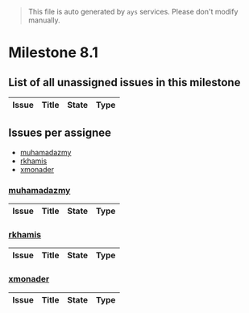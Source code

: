 > This file is auto generated by `ays` services. Please don't modify manually.

# Milestone 8.1

## List of all unassigned issues in this milestone

|Issue|Title|State|Type|
|-----|-----|-----|---|


## Issues per assignee
- [muhamadazmy](#muhamadazmy)
- [rkhamis](#rkhamis)
- [xmonader](#xmonader)



### [muhamadazmy](https://github.com/muhamadazmy)

|Issue|Title|State|Type|
|-----|-----|-----|----|


### [rkhamis](https://github.com/rkhamis)

|Issue|Title|State|Type|
|-----|-----|-----|----|


### [xmonader](https://github.com/xmonader)

|Issue|Title|State|Type|
|-----|-----|-----|----|

